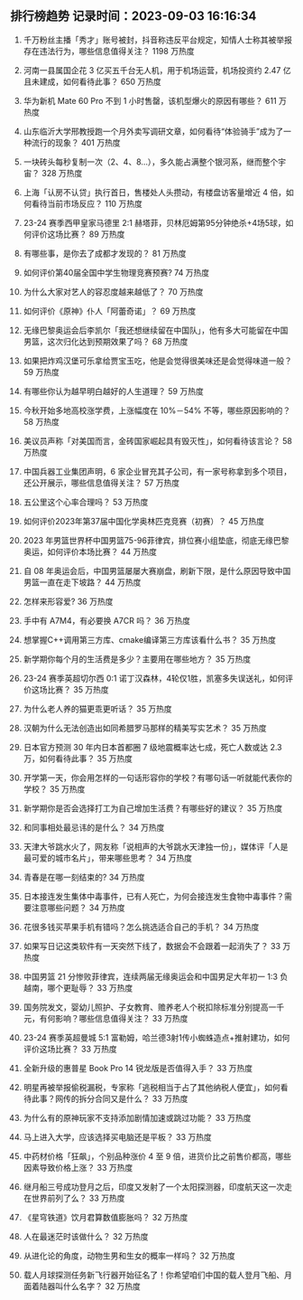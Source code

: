 
## 排行榜趋势 记录时间：2023-09-03 16:16:34
  
  1. 千万粉丝主播「秀才」账号被封，抖音称违反平台规定，知情人士称其被举报存在违法行为，哪些信息值得关注？ 1198 万热度
    
  2. 河南一县属国企花 3 亿买五千台无人机，用于机场运营，机场投资约 2.47 亿且未建成，如何看待此事？ 650 万热度
    
  3. 华为新机 Mate 60 Pro 不到 1 小时售罄，该机型爆火的原因有哪些？ 611 万热度
    
  4. 山东临沂大学邢教授跑一个月外卖写调研文章，如何看待“体验骑手”成为了一种流行的现象？ 401 万热度
    
  5. 一块砖头每秒复制一次（2、4、8…），多久能占满整个银河系，继而整个宇宙？ 328 万热度
    
  6. 上海「认房不认贷」执行首日，售楼处人头攒动，有楼盘访客量增近 4 倍，如何看待当前市场反应？ 110 万热度
    
  7. 23-24 赛季西甲皇家马德里 2:1 赫塔菲，贝林厄姆第95分钟绝杀+4场5球，如何评价这场比赛？ 89 万热度
    
  8. 有哪些事，是你去了成都才发现的？ 81 万热度
    
  9. 如何评价第40届全国中学生物理竞赛预赛? 74 万热度
    
  10. 为什么大家对艺人的容忍度越来越低了？ 70 万热度
    
  11. 如何评价《原神》仆人「阿蕾奇诺」？ 69 万热度
    
  12. 无缘巴黎奥运会后李凯尔「我还想继续留在中国队」，他有多大可能留在中国男篮，这次归化达到预期效果了吗？ 68 万热度
    
  13. 如果把炸鸡汉堡可乐拿给贾宝玉吃，他是会觉得很美味还是会觉得味道一般？ 59 万热度
    
  14. 有哪些你认为越早明白越好的人生道理？ 59 万热度
    
  15. 今秋开始多地高校涨学费，上涨幅度在 10%－54% 不等，哪些原因影响的？ 58 万热度
    
  16. 美议员声称「对美国而言，金砖国家崛起具有毁灭性」，如何看待该言论？ 58 万热度
    
  17. 中国兵器工业集团声明，6 家企业冒充其子公司，有一家号称拿到多个项目，还公开展示，哪些信息值得关注？ 57 万热度
    
  18. 五公里这个心率合理吗？ 53 万热度
    
  19. 如何评价2023年第37届中国化学奥林匹克竞赛（初赛）？ 45 万热度
    
  20. 2023 年男篮世界杯中国男篮75-96菲律宾，排位赛小组垫底，彻底无缘巴黎奥运，如何评价本场比赛？ 44 万热度
    
  21. 自 08 年奥运会后，中国男篮屡屡大赛崩盘，刷新下限，是什么原因导致中国男篮一直在走下坡路？ 44 万热度
    
  22. 怎样来形容爱? 36 万热度
    
  23. 手中有 A7M4，有必要换 A7CR 吗？ 36 万热度
    
  24. 想掌握C++调用第三方库、cmake编译第三方库该看什么书？ 35 万热度
    
  25. 新学期你每个月的生活费是多少？主要用在哪些地方？ 35 万热度
    
  26. 23-24 赛季英超切尔西 0:1 诺丁汉森林，4轮仅1胜，凯塞多失误送礼，如何评价这场比赛？ 35 万热度
    
  27. 为什么老人养的猫更乖更听话？ 35 万热度
    
  28. 汉朝为什么无法创造出如同希腊罗马那样的精美写实艺术？ 35 万热度
    
  29. 日本官方预测 30 年内日本首都圈 7 级地震概率达七成，死亡人数或达 2.3 万，如何看待此事？ 35 万热度
    
  30. 开学第一天，你会用怎样的一句话形容你的学校？有哪句话一听就能代表你的学校？ 35 万热度
    
  31. 新学期你是否会选择打工为自己增加生活费？有哪些好的建议？ 35 万热度
    
  32. 和同事相处最忌讳的是什么？ 34 万热度
    
  33. 天津大爷跳水火了，网友称「说相声的大爷跳水天津独一份」，媒体评「人是最可爱的城市名片」，带来哪些思考？ 34 万热度
    
  34. 青春是在哪一刻结束的? 34 万热度
    
  35. 日本接连发生集体中毒事件，已有人死亡，为何会接连发生食物中毒事件？需要注意哪些问题？ 34 万热度
    
  36. 花很多钱买苹果手机有错吗？怎么挑选适合自己的手机？ 34 万热度
    
  37. 如果写日记这类软件有一天突然下线了，数据会不会跟着一起消失了？ 33 万热度
    
  38. 中国男篮 21 分惨败菲律宾，连续两届无缘奥运会和中国男足大年初一 1:3 负越南，哪个更耻辱？ 33 万热度
    
  39. 国务院发文，婴幼儿照护、子女教育、赡养老人个税扣除标准分别提高一千元，有何影响？哪些信息值得关注？ 33 万热度
    
  40. 23-24 赛季英超曼城 5:1 富勒姆，哈兰德3射1传小蜘蛛造点+推射建功，如何评价这场比赛？ 33 万热度
    
  41. 全新升级的惠普星 Book Pro 14 锐龙版是否值得入手？ 33 万热度
    
  42. 明星再被举报偷税漏税，专家称「逃税相当于占了其他纳税人便宜」，如何看待此事？网传的拆分合同又是什么？ 33 万热度
    
  43. 为什么有的原神玩家不支持添加剧情加速或跳过功能？ 33 万热度
    
  44. 马上进入大学，应该选择买电脑还是平板？ 33 万热度
    
  45. 中药材价格「狂飙」，个别品种涨价 4 至 9 倍，进货价比之前售价都高，哪些因素导致价格上涨？ 33 万热度
    
  46. 继月船三号成功登月之后，印度又发射了一个太阳探测器，印度航天这一次走在世界前列了么？ 33 万热度
    
  47. 《星穹铁道》饮月君算数值膨胀吗？ 32 万热度
    
  48. 人在最迷茫时该做什么？ 32 万热度
    
  49. 从进化论的角度，动物生男和生女的概率一样吗？ 32 万热度
    
  50. 载人月球探测任务新飞行器开始征名了！你希望咱们中国的载人登月飞船、月面着陆器叫什么名字？ 32 万热度
    